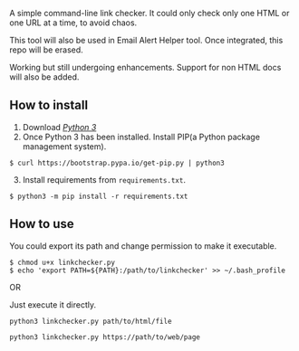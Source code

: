 A simple command-line link checker.
It could only check only one HTML or one URL at a time, to avoid chaos.

This tool will also be used in Email Alert Helper tool. Once integrated, this repo will be erased.

Working but still undergoing enhancements.
Support for non HTML docs will also be added.

## How to install

1. Download [_Python 3_](https://www.python.org/downloads/)
2. Once Python 3 has been installed. Install PIP(a Python package management system).

```shell
$ curl https://bootstrap.pypa.io/get-pip.py | python3
```

3. Install requirements from `requirements.txt`.

```shell
$ python3 -m pip install -r requirements.txt
```

## How to use
You could export its path and change permission to make it executable.

```shell
$ chmod u+x linkchecker.py
$ echo 'export PATH=${PATH}:/path/to/linkchecker' >> ~/.bash_profile
```

OR

Just execute it directly.

```shell
python3 linkchecker.py path/to/html/file
```

```shell
python3 linkchecker.py https://path/to/web/page
```